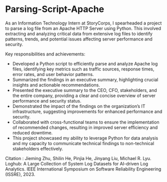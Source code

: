 # Parsing-Script-Apache


As an Information Technology Intern at StoryCorps, I spearheaded a project to parse a log file from an Apache HTTP Server using Python. This involved extracting and analyzing critical data from extensive log files to identify patterns, trends, and potential issues affecting server performance and security.

Key responsibilities and achievements:

* Developed a Python script to efficiently parse and analyze Apache log files, identifying key metrics such as traffic sources, response times, error rates, and user behavior patterns.
* Summarized the findings in an executive summary, highlighting crucial insights and actionable recommendations.
* Presented the executive summary to the CEO, CFO, stakeholders, and the entire company, providing a clear and concise overview of server performance and security status.
* Demonstrated the impact of the findings on the organization’s IT infrastructure, suggesting improvements for enhanced performance and security.
* Collaborated with cross-functional teams to ensure the implementation of recommended changes, resulting in improved server efficiency and reduced downtime.
* This project showcased my ability to leverage Python for data analysis and my capacity to communicate technical findings to non-technical stakeholders effectively.

Citation : Jieming Zhu, Shilin He, Pinjia He, Jinyang Liu, Michael R. Lyu. Loghub: A Large Collection of System Log Datasets for AI-driven Log Analytics. IEEE International Symposium on Software Reliability Engineering (ISSRE), 2023.
